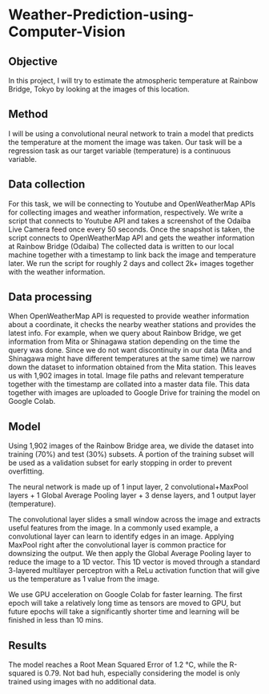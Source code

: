 # Weather-Prediction-using-Computer-Vision

## Objective

In this project, I will try to estimate the atmospheric temperature at Rainbow Bridge, Tokyo by looking at the images of this location.

## Method

I will be using a convolutional neural network to train a model that predicts the temperature at the moment the image was taken. Our task will be a regression task as our target variable (temperature) is a continuous variable.

## Data collection

For this task, we will be connecting to Youtube and OpenWeatherMap APIs for collecting images and weather information, respectively. We write a script that connects to Youtube API and takes a screenshot of the Odaiba Live Camera feed once every 50 seconds. Once the snapshot is taken, the script connects to OpenWeatherMap API and gets the weather information at Rainbow Bridge (Odaiba) The collected data is written to our local machine together with a timestamp to link back the image and temperature later. We run the script for roughly 2 days and collect 2k+ images together with the weather information.

## Data processing
When OpenWeatherMap API is requested to provide weather information about a coordinate, it checks the nearby weather stations and provides the latest info. For example, when we query about Rainbow Bridge, we get information from Mita or Shinagawa station depending on the time the query was done. Since we do not want discontinuity in our data (Mita and Shinagawa might have different temperatures at the same time) we narrow down the dataset to information obtained from the Mita station. This leaves us with 1,902 images in total. Image file paths and relevant temperature together with the timestamp are collated into a master data file. This data together with images are uploaded to Google Drive for training the model on Google Colab.

## Model
Using 1,902 images of the Rainbow Bridge area, we divide the dataset into training (70%) and test (30%) subsets. A portion of the training subset will be used as a validation subset for early stopping in order to prevent overfitting.

The neural network is made up of 1 input layer, 2 convolutional+MaxPool layers + 1 Global Average Pooling layer + 3 dense layers, and 1 output layer (temperature).

The convolutional layer slides a small window across the image and extracts useful features from the image. In a commonly used example, a convolutional layer can learn to identify edges in an image. Applying MaxPool right after the convolutional layer is common practice for downsizing the output. We then apply the Global Average Pooling layer to reduce the image to a 1D vector. This 1D vector is moved through a standard 3-layered multilayer perceptron with a ReLu activation function that will give us the temperature as 1 value from the image.

We use GPU acceleration on Google Colab for faster learning. The first epoch will take a relatively long time as tensors are moved to GPU, but future epochs will take a significantly shorter time and learning will be finished in less than 10 mins.

## Results
The model reaches a Root Mean Squared Error of 1.2 °C, while the R-squared is 0.79. Not bad huh, especially considering the model is only trained using images with no additional data.
